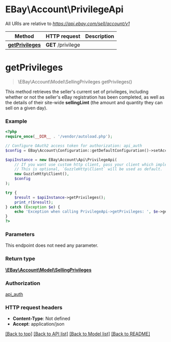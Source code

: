# EBay\Account\PrivilegeApi

All URIs are relative to *https://api.ebay.com/sell/account/v1*

Method | HTTP request | Description
------------- | ------------- | -------------
[**getPrivileges**](PrivilegeApi.md#getprivileges) | **GET** /privilege | 

# **getPrivileges**
> \EBay\Account\Model\SellingPrivileges getPrivileges()



This method retrieves the seller's current set of privileges, including whether or not the seller's eBay registration has been completed, as well as the details of their site-wide <b>sellingLimt</b> (the amount and quantity they can sell on a given day).

### Example
```php
<?php
require_once(__DIR__ . '/vendor/autoload.php');

// Configure OAuth2 access token for authorization: api_auth
$config = EBay\Account\Configuration::getDefaultConfiguration()->setAccessToken('YOUR_ACCESS_TOKEN');

$apiInstance = new EBay\Account\Api\PrivilegeApi(
    // If you want use custom http client, pass your client which implements `GuzzleHttp\ClientInterface`.
    // This is optional, `GuzzleHttp\Client` will be used as default.
    new GuzzleHttp\Client(),
    $config
);

try {
    $result = $apiInstance->getPrivileges();
    print_r($result);
} catch (Exception $e) {
    echo 'Exception when calling PrivilegeApi->getPrivileges: ', $e->getMessage(), PHP_EOL;
}
?>
```

### Parameters
This endpoint does not need any parameter.

### Return type

[**\EBay\Account\Model\SellingPrivileges**](../Model/SellingPrivileges.md)

### Authorization

[api_auth](../../README.md#api_auth)

### HTTP request headers

 - **Content-Type**: Not defined
 - **Accept**: application/json

[[Back to top]](#) [[Back to API list]](../../README.md#documentation-for-api-endpoints) [[Back to Model list]](../../README.md#documentation-for-models) [[Back to README]](../../README.md)

